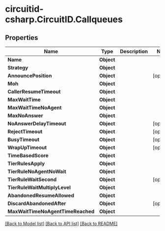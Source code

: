 
# circuitid-csharp.CircuitID.Callqueues

## Properties

Name | Type | Description | Notes
------------ | ------------- | ------------- | -------------
**Name** | **Object** |  | 
**Strategy** | **Object** |  | 
**AnnouncePosition** | **Object** |  | [optional] 
**Moh** | **Object** |  | 
**CallerResumeTimeout** | **Object** |  | 
**MaxWaitTime** | **Object** |  | 
**MaxWaitTimeNoAgent** | **Object** |  | 
**MaxNoAnswer** | **Object** |  | 
**NoAnswerDelayTimeout** | **Object** |  | [optional] 
**RejectTimeout** | **Object** |  | [optional] 
**BusyTimeout** | **Object** |  | [optional] 
**WrapUpTimeout** | **Object** |  | [optional] 
**TimeBasedScore** | **Object** |  | 
**TierRulesApply** | **Object** |  | 
**TierRuleNoAgentNoWait** | **Object** |  | 
**TierRuleWaitSecond** | **Object** |  | [optional] 
**TierRuleWaitMultiplyLevel** | **Object** |  | 
**AbandonedResumeAllowed** | **Object** |  | 
**DiscardAbandonedAfter** | **Object** |  | [optional] 
**MaxWaitTimeNoAgentTimeReached** | **Object** |  | 

[[Back to Model list]](../README.md#documentation-for-models)
[[Back to API list]](../README.md#documentation-for-api-endpoints)
[[Back to README]](../README.md)

